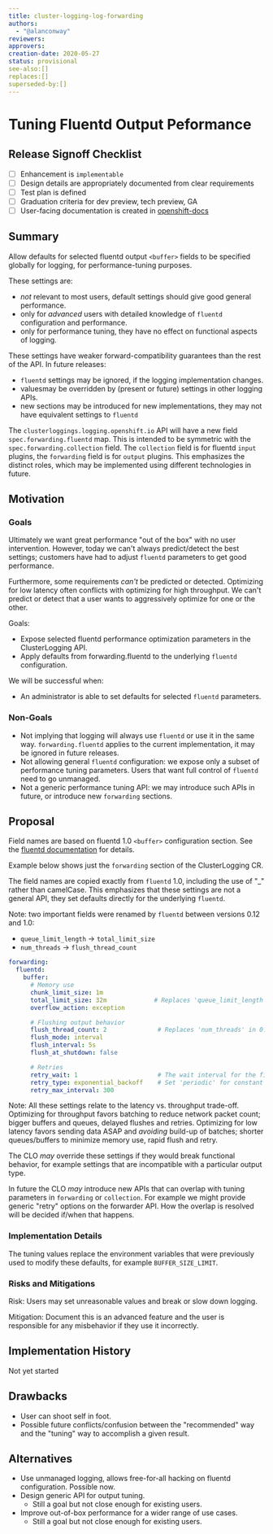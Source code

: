 ```yaml
---
title: cluster-logging-log-forwarding
authors:
  - "@alanconway"
reviewers:
approvers:
creation-date: 2020-05-27
status: provisional
see-also:[]
replaces:[]
superseded-by:[]
---
```


# Tuning Fluentd Output Peformance

## Release Signoff Checklist

- [ ] Enhancement is `implementable`
- [ ] Design details are appropriately documented from clear requirements
- [ ] Test plan is defined
- [ ] Graduation criteria for dev preview, tech preview, GA
- [ ] User-facing documentation is created in [openshift-docs](https://github.com/openshift/openshift-docs/)

## Summary

Allow defaults for selected fluentd output `<buffer>` fields to be specified globally
for logging, for performance-tuning purposes.

These settings are:
* *not* relevant to most users, default settings should give good general performance.
* only for *advanced* users with detailed knowledge of `fluentd` configuration and performance.
* only for performance tuning, they have no effect on functional aspects of logging.

These settings have weaker forward-compatibility guarantees than the rest of the API.
In future releases:
  - `fluentd` settings may be ignored, if the logging implementation changes.
  - valuesmay be overridden by (present or future) settings in other logging APIs.
  - new sections may be introduced for new implementations, they may not have equivalent settings to `fluentd`

The `clusterloggings.logging.openshift.io` API will have a new field
`spec.forwarding.fluentd` map. This is intended to be symmetric with the
`spec.forwarding.collection` field. The `collection` field is for fluentd
`input` plugins, the `forwarding` field is for `output` plugins. This emphasizes
the distinct roles, which may be implemented using different technologies in
future.

## Motivation

### Goals

Ultimately we want great performance "out of the box" with no user
intervention. However, today we can't always predict/detect the best settings;
customers have had to adjust `fluentd` parameters to get good performance.

Furthermore, some requirements *can't* be predicted or detected.  Optimizing for
low latency often conflicts with optimizing for high throughput. We can't
predict or detect that a user wants to aggressively optimize for one or the
other.

Goals:
* Expose selected fluentd performance optimization parameters in the ClusterLogging API.
* Apply defaults from forwarding.fluentd to the underlying `fluentd` configuration.

We will be successful when:
* An administrator is able to set defaults for selected `fluentd` parameters.

### Non-Goals

* Not implying that logging will always use `fluentd` or use it in the same way. `forwarding.fluentd` applies to the current implementation, it may be ignored in future releases.
* Not allowing general `fluentd` configuration: we expose only a subset of performance tuning parameters. Users that want full control of `fluentd` need to go unmanaged.
* Not a generic performance tuning API: we may introduce such APIs in future, or introduce new `forwarding` sections. 

## Proposal

Field names are based on fluentd 1.0 `<buffer>` configuration section.
See the [fluentd documentation](https://docs.fluentd.org/configuration/buffer-section#buffering-parameters) for details.

Example below shows just the `forwarding` section of the ClusterLogging CR.

The field names are copied exactly from `fluentd` 1.0, including the use of "_"
rather than camelCase. This emphasizes that these settings are not a general
API, they set defaults directly for the underlying `fluentd`.

Note: two important fields were renamed by `fluentd` between versions 0.12 and 1.0:
* `queue_limit_length` -> `total_limit_size`
* `num_threads` -> `flush_thread_count`

```yaml
forwarding:
  fluentd:
    buffer:
      # Memory use
      chunk_limit_size: 1m
      total_limit_size: 32m             # Replaces 'queue_limit_length' in 0.12
      overflow_action: exception

      # Flushing output behavior
      flush_thread_count: 2              # Replaces 'num_threads' in 0.12
      flush_mode: interval
      flush_interval: 5s
      flush_at_shutdown: false

      # Retries
      retry_wait: 1                      # The wait interval for the first retry.
      retry_type: exponential_backoff    # Set 'periodic' for constant intervals.
      retry_max_interval: 300
```

Note: All these settings relate to the latency vs. throughput
trade-off. Optimizing for throughput favors batching to reduce network packet
count; bigger buffers and queues, delayed flushes and retries. Optimizing for
low latency favors sending data ASAP and *avoiding* build-up of batches; shorter
queues/buffers to minimize memory use, rapid flush and retry.

The CLO *may* override these settings if they would break functional behavior,
for example settings that are incompatible with a particular output type.

In future the CLO *may* introduce new APIs that can overlap with tuning
parameters in `forwarding` or `collection`. For example we might provide generic
"retry" options on the forwarder API. How the overlap is resolved will be
decided if/when that happens.

### Implementation Details

The tuning values replace the environment variables that were previously used to
modify these defaults, for example `BUFFER_SIZE_LIMIT`.

### Risks and Mitigations

Risk: Users may set unreasonable values and break or slow down logging.

Mitigation: Document this is an advanced feature and the user is responsible for
any misbehavior if they use it incorrectly.

## Implementation History

Not yet started

## Drawbacks

* User can shoot self in foot.
* Possible future conflicts/confusion between the "recommended" way and the "tuning" way to accomplish a given result.

## Alternatives

* Use unmanaged logging, allows free-for-all hacking on fluentd configuration. Possible now.
* Design generic API for output tuning.
  - Still a goal but not close enough for existing users.
* Improve out-of-box performance for a wider range of use cases.
  - Still a goal but not close enough for existing users.

